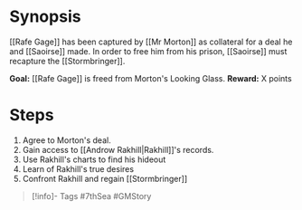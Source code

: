 # Synopsis
[[Rafe Gage]] has been captured by [[Mr Morton]] as collateral for a deal he and [[Saoirse]] made.  In order to free him from his prison, [[Saoirse]] must recapture the [[Stormbringer]].

**Goal:** [[Rafe Gage]] is freed from Morton's Looking Glass.
**Reward:** X points

# Steps
1. Agree to Morton's deal.
2. Gain access to [[Androw Rakhill|Rakhill]]'s records.
3. Use Rakhill's charts to find his hideout
4. Learn of Rakhill's true desires
5. Confront Rakhill and regain [[Stormbringer]]

> [!info]- Tags
> #7thSea #GMStory 




